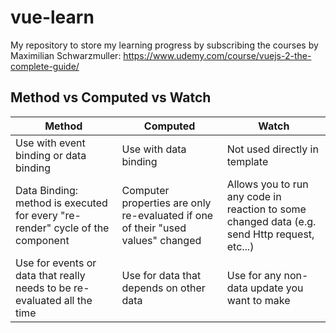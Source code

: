 # vue-learn
My repository to store my learning progress by subscribing the courses by Maximilian Schwarzmuller: https://www.udemy.com/course/vuejs-2-the-complete-guide/

## Method vs Computed vs Watch

| Method  | Computed  | Watch |
|---|---|---|
| Use with event binding or data binding | Use with data binding  | Not used directly in template |
|Data Binding: method is executed for every "re-render" cycle of the component|Computer properties are only re-evaluated if one of their "used values" changed|Allows you to run any code in reaction to some changed data (e.g. send Http request, etc...)|
|Use for events or data that really needs to be re-evaluated all the time|Use for data that depends on other data|Use for any non-data update you want to make|
